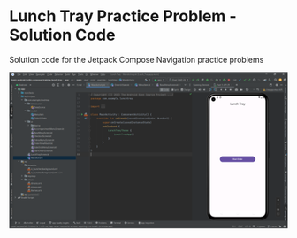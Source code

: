 Lunch Tray Practice Problem - Solution Code
==================================

Solution code for the Jetpack Compose Navigation practice problems

![alt text](https://github.com/revaile/LunchTray_Unit4-/blob/master/1.png?raw=true)


